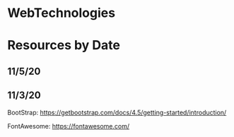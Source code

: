 # WebTechnologies

# Resources by Date

## 11/5/20

## 11/3/20

BootStrap: https://getbootstrap.com/docs/4.5/getting-started/introduction/

FontAwesome: https://fontawesome.com/
